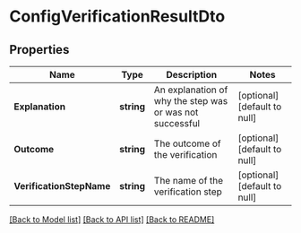 # ConfigVerificationResultDto

## Properties
Name | Type | Description | Notes
------------ | ------------- | ------------- | -------------
**Explanation** | **string** | An explanation of why the step was or was not successful | [optional] [default to null]
**Outcome** | **string** | The outcome of the verification | [optional] [default to null]
**VerificationStepName** | **string** | The name of the verification step | [optional] [default to null]

[[Back to Model list]](../README.md#documentation-for-models) [[Back to API list]](../README.md#documentation-for-api-endpoints) [[Back to README]](../README.md)

